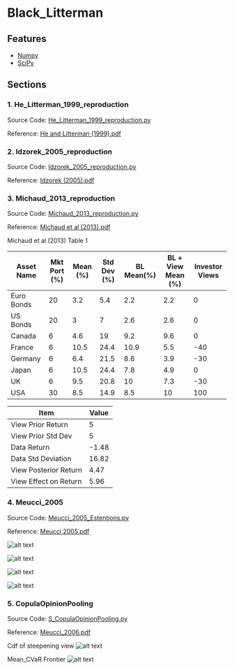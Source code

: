 # Black_Litterman

## Features ##
- [Numpy](http://www.numpy.org) 
- [SciPy](https://www.scipy.org)

## Sections ##
### 1. He_Litterman_1999_reproduction ###
Source Code: [He_Litterman_1999_reproduction.py](https://github.com/moyixinqing/Black_Litterman_Example/blob/master/He_Litterman_1999_reproduction.py) <br/>

Reference: [He and Litterman (1999).pdf](https://github.com/moyixinqing/Black_Litterman_Example/blob/master/reference/He_Litterman_1999.pdf)

### 2. Idzorek_2005_reproduction ###
Source Code: [Idzorek_2005_reproduction.py](https://github.com/moyixinqing/Black_Litterman_Example/blob/master/Idzorek_2005_reproduction.py) <br/>

Reference: [Idzorek (2005).pdf](https://github.com/moyixinqing/Black_Litterman_Example/blob/master/reference/Idzorek_2005_%20A%20STEP-BY-STEP%20GUIDE%20TO%20THE%20BLACK-LITTERMAN%20MODEL.pdf)<br/>

### 3. Michaud_2013_reproduction ###
Source Code: [Michaud_2013_reproduction.py](https://github.com/moyixinqing/Black_Litterman_Example/blob/master/Michaud_2013_reproduction.py) <br/>

Reference: [Michaud et al (2013).pdf](https://github.com/moyixinqing/Black_Litterman_Example/blob/master/reference/Michaud_2013.pdf)<br/>

Michaud et al (2013) Table 1

| Asset Name | Mkt Port (%) | Mean (%) | Std Dev (%) | BL Mean(%) | BL + View  Mean (%) | Investor Views |
|------------|--------------|----------|-------------|------------|---------------------|----------------|
| Euro Bonds | 20           | 3.2      | 5.4         | 2.2        | 2.2                 | 0              |
| US Bonds   | 20           | 3        | 7           | 2.6        | 2.6                 | 0              |
| Canada     | 6            | 4.6      | 19          | 9.2        | 9.6                 | 0              |
| France     | 6            | 10.5     | 24.4        | 10.9       | 5.5                 | -40            |
| Germany    | 6            | 6.4      | 21.5        | 8.6        | 3.9                 | -30            |
| Japan      | 6            | 10.5     | 24.4        | 7.8        | 4.9                 | 0              |
| UK         | 6            | 9.5      | 20.8        | 10         | 7.3                 | -30            |
| USA        | 30           | 8.5      | 14.9        | 8.5        | 10                  | 100            |

|Item                   |Value  |
|-----------------------|-------|
| View Prior Return     | 5     |
| View Prior Std Dev    | 5     |
| Data Return           | -1.48 |
| Data Std Deviation    | 16.82 |
| View Posterior Return | 4.47  |
| View Effect on Return | 5.96  |

### 4. Meucci_2005 ###
Source Code: [Meucci_2005_Estentions.py](https://github.com/moyixinqing/Black_Litterman_Example/blob/master/Meucci_2005_Extensions.py) <br/>

Reference: [Meucci 2005.pdf](https://github.com/moyixinqing/Black_Litterman_Example/blob/master/reference/Meucci%20(2005a).pdf)<br/>

![alt text](https://github.com/moyixinqing/Black_Litterman_Example/blob/master/Images/Efficient_Frontier.png)

![alt text](https://github.com/moyixinqing/Black_Litterman_Example/blob/master/Images/true_frontier.png)

![alt text](https://github.com/moyixinqing/Black_Litterman_Example/blob/master/Images/prior_frontier.png)

![alt text](https://github.com/moyixinqing/Black_Litterman_Example/blob/master/Images/BL_MV_frontier.png)

### 5. CopulaOpinionPooling ###
Source Code: 
[S_CopulaOpinionPooling.py](https://github.com/moyixinqing/Black_Litterman_Example/blob/master/S_CopulaOpinionPooling.py) <br/>


Reference: [Meucci_2006.pdf](https://github.com/moyixinqing/Black_Litterman_Example/blob/master/reference/Meucci_2006.pdf)

Cdf of steepening view
![alt text](https://github.com/moyixinqing/Black_Litterman_Example/blob/master/Images/Cdf_of_the_steepening_view.png)

Mean_CVaR Frontier
![alt text](https://github.com/moyixinqing/Black_Litterman_Example/blob/master/Images/Mean-CVaR_Frontier.png)



